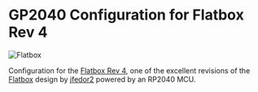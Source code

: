 # GP2040 Configuration for Flatbox Rev 4

![Flatbox](assets/ButtonMapping.jpg)

Configuration for the [Flatbox Rev 4](https://github.com/jfedor2/flatbox/tree/master/hardware-rev4), one of the excellent revisions of the [Flatbox](https://github.com/jfedor2/flatbox) design by [jfedor2](https://github.com/jfedor2) powered by an RP2040 MCU.